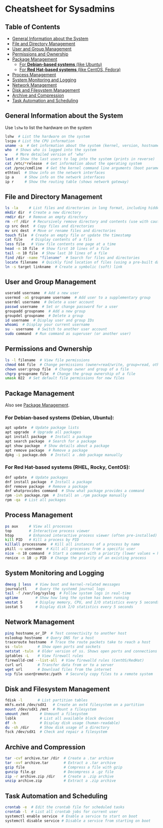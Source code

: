 # Cheatsheet for Sysadmins

## Table of Contents
* [General Information about the System](#general-information-about-the-system) 
* [File and Directory Management](#file-and-directory-management) 
* [User and Group Management](#user-and-group-management) 
* [Permissions and Ownership](#permissions-and-ownership) 
* [Package Management](#package-management) 
    * [For **Debian-based systems** (like Ubuntu)](#for-debian-based-systems-like-ubuntu) 
    * [For **Red Hat-based systems** (like CentOS, Fedora)](#for-red-hat-based-systems-like-centos-fedora) 
* [Process Management](#process-management) 
* [System Monitoring and Logging](#system-monitoring-and-logging) 
* [Network Management](#network-management) 
* [Disk and Filesystem Management](#disk-and-filesystem-management) 
* [Archive and Compression](#archive-and-compression) 
* [Task Automation and Scheduling](#task-automation-and-scheduling) 


## General Information about the System
Use `lshw` to list the hardware on the system
```bash
lshw  # List the hardware on the system
lscpu # List the CPU information
uname -a  # Get information about the system (kernel, version, hostname, etc)
who  # Shows who is logged into the system
w    # More detailed version of 'who'
last # Show the last users to log into the system (prints in reverse)
cat /etc/*release  # Get information about the operating system
cat /proc/cmdline  # Get the kernel command line arguments (boot parameters, boot image)
ethtool  # Show info on the network interfaces
ip a     # Show info on the network interfaces
ip r     # Show the routing table (shows network gateway)
```






## File and Directory Management
```bash
ls -la     # List files and directories in long format, including hidden files
mkdir dir  # Create a new directory
rmdir dir  # Remove an empty directory
rm -rf /dir  # Recursively remove directory and contents (use with caution)
cp src dest  # Copy files and directories
mv src dest  # Move or rename files and directories
touch file  # Create an empty file or update the timestamp
cat file    # Display contents of a file
less file   # View file contents one page at a time
head -n 10 file  # Show first 10 lines of a file
tail -n 10 file  # Show last 10 lines of a file
find /dir -name "filename"  # Search for files and directories
locate filename  # Quickly find location of files (using a pre-built database)
ln -s target linkname  # Create a symbolic (soft) link
```

## User and Group Management
```bash
useradd username  # Add a new user
usermod -aG groupname username  # Add user to a supplementary group
userdel username  # Delete a user account
passwd username  # Set or change password for a user
groupadd groupname  # Add a new group
groupdel groupname  # Delete a group
id username  # Display user and group IDs
whoami  # Display your current username
su - username  # Switch to another user account
sudo command  # Run command as superuser (or another user)
```

## Permissions and Ownership
```bash
ls -l filename  # View file permissions
chmod 644 file  # Change permissions (owner=read/write, group=read, others=read)
chown user:group file  # Change owner and group of a file
chgrp groupname file  # Change the group ownership of a file
umask 022  # Set default file permissions for new files
```

## Package Management
Also see [Package Management](./package_management.md).  

### For **Debian-based systems** (Debian, Ubuntu):
```bash
apt update  # Update package lists
apt upgrade  # Upgrade all packages
apt install package  # Install a package
apt search package  # Search for a package
apt show package  # Show details about a package
apt remove package  # Remove a package
dpkg -i package.deb  # Install a .deb package manually
```

### For **Red Hat-based systems** (RHEL, Rocky, CentOS):
```bash
dnf update  # Update packages
dnf install package  # Install a package
dnf remove package  # Remove a package
dnf whatprovides command  # Show what package provides a command  
rpm -ivh package.rpm  # Install an .rpm package manually
rpm -qa  # List all packages
```

## Process Management
```bash
ps aux     # View all processes
top        # Interactive process viewer
htop       # Enhanced interactive process viewer (often pre-installed)
kill PID   # Kill a process by PID
killall processname  # Kill all instances of a process by name
pkill -u username  # Kill all processes from a specific user
nice -n 10 command  # Start a command with a priority (lower values = higher priority)
renice -n 10 -p PID  # Change the priority of an existing process
```

## System Monitoring and Logging
```bash
dmesg | less  # View boot and kernel-related messages
journalctl    # Query the systemd journal logs
tail -f /var/log/syslog  # Follow system logs in real-time
uptime        # Show how long the system has been running
vmstat 5      # Display memory, CPU, and I/O statistics every 5 seconds
iostat 5      # Display disk I/O statistics every 5 seconds
```

## Network Management
```bash
ping hostname_or_IP  # Test connectivity to another host
nslookup hostname  # Query DNS for a host
traceroute hostname  # Trace the route packets take to reach a host
ss -tuln       # Show open ports and sockets  
netstat -tuln  # Older version of ss. Shows open ports and connections
iptables -L    # View firewall rules
firewalld-cmd --list-all  # View firewalld rules (CentOS/RedHat)
curl url       # Transfer data from or to a server
wget url       # Download files from the internet
scp file user@remote:/path  # Securely copy files to a remote system
```

## Disk and Filesystem Management
```bash
fdisk -l       # List partition tables
mkfs.ext4 /dev/sdX1   # Create an ext4 filesystem on a partition
mount /dev/sdX1 /mnt  # Mount a filesystem
umount /mnt     # Unmount a filesystem
lsblk           # List all available block devices
df -h           # Display disk usage (human-readable)
du -sh /dir     # Show disk usage of a directory
fsck /dev/sdX1  # Check and repair a filesystem
```

## Archive and Compression
```bash
tar -cvf archive.tar /dir  # Create a .tar archive
tar -xvf archive.tar       # Extract a .tar archive
gzip file                  # Compress a file with gzip
gunzip file.gz             # Decompress a .gz file
zip -r archive.zip /dir    # Create a .zip archive
unzip archive.zip          # Extract a .zip archive
```

## Task Automation and Scheduling
```bash
crontab -e  # Edit the crontab file for scheduled tasks
crontab -l  # List all crontab jobs for current user
systemctl enable service  # Enable a service to start on boot
systemctl disable service # Disable a service from starting on boot
```
